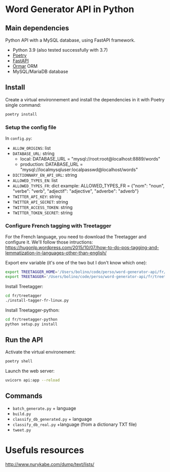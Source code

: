 # Word Generator API in Python


## Main dependencies

Python API with a MySQL database, using FastAPI framework.

- Python 3.9 (also tested successfully with 3.7)
- [Poetry](https://python-poetry.org/)
- [FastAPI](https://fastapi.tiangolo.com/)
- [Ormar](https://collerek.github.io/ormar/) ORM
- MySQL/MariaDB database

## Install

Create a virtual environnement and install the dependencies in it with Poetry single command:
```sh
poetry install
```

### Setup the config file

In `config.py`:

- `ALLOW_ORIGINS`: list
- `DATABASE_URL`: string
    - local: DATABASE_URL = "mysql://root:root@localhost:8889/words"
    - production: DATABASE_URL = "mysql://localmysqluser:localpasswd@localhost/words"
- `DICTIONNARY_EN_API_URL`: string
- `ALLOWED_TYPES_EN`: list
- `ALLOWED_TYPES_FR`: dict
    example: ALLOWED_TYPES_FR = {"nom": "noun", "verbe": "verb", "adjectif": "adjective", "adverbe": "adverb"}
- `TWITTER_API_KEY`: string
- `TWITTER_API_SECRET`: string
- `TWITTER_ACCESS_TOKEN`: string
- `TWITTER_TOKEN_SECRET`: string


### Configure French tagging with Treetagger

For the French language, you need to download the Treetagger and configure it. We'll follow those intructions:
https://hugonlp.wordpress.com/2015/10/07/how-to-do-pos-tagging-and-lemmatization-in-languages-other-than-english/

Export env variable (it's one of the two but I don't know which one):
```bash
export TREETAGGER_HOME='/Users/bolino/code/perso/word-generator-api/fr/treetagger'
export TREETAGGER='/Users/bolino/code/perso/word-generator-api/fr/treetagger'
```

Install Treetagger:
```bash
cd fr/treetagger
./install-tagger-fr-linux.py
```

Install Treetagger-python:
```bash
cd fr/treetagger-python
python setup.py install
```

## Run the API

Activate the virtual environement:
```sh
poetry shell
```

Launch the web server:
```sh
uvicorn api:app --reload
```


## Commands

  - `batch_generate.py` + language
  - `build.py`
  - `classify_db_generated.py` + language
  - `classify_db_real.py` +language (from a dictionary TXT file)
  - `tweet.py`


# Usefuls resources

http://www.nurykabe.com/dump/text/lists/
